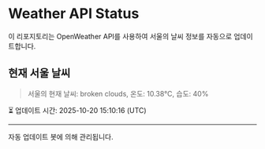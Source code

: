 
# Weather API Status

이 리포지토리는 OpenWeather API를 사용하여 서울의 날씨 정보를 자동으로 업데이트합니다.

## 현재 서울 날씨
> 서울의 현재 날씨: broken clouds, 온도: 10.38°C, 습도: 40%

⏳ 업데이트 시간: 2025-10-20 15:10:16 (UTC)

---
자동 업데이트 봇에 의해 관리됩니다.
